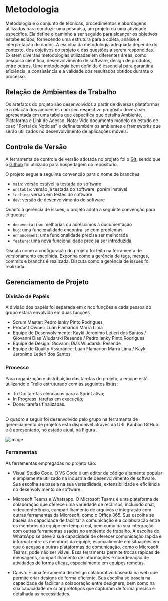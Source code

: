 
# Metodologia

Metodologia é o conjunto de técnicas, procedimentos e abordagens utilizados para conduzir uma pesquisa, um projeto ou uma atividade específica. Ela define o caminho a ser seguido para alcançar os objetivos estabelecidos, fornecendo uma estrutura para a coleta, análise e interpretação de dados. A escolha da metodologia adequada depende do contexto, dos objetivos do projeto e das questões a serem respondidas. Existem diversas metodologias utilizadas em diferentes áreas, como pesquisa científica, desenvolvimento de software, design de produtos, entre outros. Uma metodologia bem definida é essencial para garantir a eficiência, a consistência e a validade dos resultados obtidos durante o processo.

## Relação de Ambientes de Trabalho

Os artefatos do projeto são desenvolvidos a partir de diversas plataformas e a relação dos ambientes com seu respectivo propósito deverá ser apresentada em uma tabela que especifica que detalha Ambiente, Plataforma e Link de Acesso. 
Nota: Vide documento modelo do estudo de caso "Portal de Notícias" e defina também os ambientes e frameworks que serão utilizados no desenvolvimento de aplicações móveis.

## Controle de Versão

A ferramenta de controle de versão adotada no projeto foi o
[Git](https://git-scm.com/), sendo que o [Github](https://github.com)
foi utilizado para hospedagem do repositório.

O projeto segue a seguinte convenção para o nome de branches:

- `main`: versão estável já testada do software
- `unstable`: versão já testada do software, porém instável
- `testing`: versão em testes do software
- `dev`: versão de desenvolvimento do software

Quanto à gerência de issues, o projeto adota a seguinte convenção para
etiquetas:

- `documentation`: melhorias ou acréscimos à documentação
- `bug`: uma funcionalidade encontra-se com problemas
- `enhancement`: uma funcionalidade precisa ser melhorada
- `feature`: uma nova funcionalidade precisa ser introduzida

Discuta como a configuração do projeto foi feita na ferramenta de versionamento escolhida. Exponha como a gerência de tags, merges, commits e branchs é realizada. Discuta como a gerência de issues foi realizada.

## Gerenciamento de Projeto

### Divisão de Papéis
A divisão dos papéis foi separada em cinco funções e cada pessoa do grupo estará envolvida em duas funções
</br>
- Scrum Master: Pedro Ianky Pinto Rodrigues 
- Product Owner:  Luan Flamarion Marra Lima 
- Equipe de Desenvolvimento: Kayki Jeronimo Letieri dos Santos / Giovanni Dias Wludarski Resende / Pedro Ianky Pinto Rodrigues 
- Equipe de Design: Giovanni Dias Wludarski Resende
- Equipe de Quality Assurance: Luan Flamarion Marra Lima / Kayki Jeronimo Letieri dos Santos

### Processo
Para organização e distribuição das tarefas do projeto, a equipe está utilizando o Trello estruturado com as seguintes listas:

- To Do: tarefas elencadas para a Sprint ativa;
- In Progress: tarefas em execução;
- Done: tarefas finalizadas.
</br>
O quadro a seguir foi desenvolvido pelo grupo na ferramenta de gerenciamento de projetos está disponível através da URL Kanban GitHub. e é apresentado, no estado atual, na Figura .

![image](https://github.com/ICEI-PUC-Minas-PMV-ADS/magic-list/assets/85804740/b54dcb82-cbc3-425e-afee-596cbac88e5f)

### Ferramentas

As ferramentas empregadas no projeto são:

- Visual Studio Code. O VS Code é um editor de código altamente popular e amplamente utilizado na indústria de desenvolvimento de software. Sua escolha se baseia na sua versatilidade, extensibilidade e eficiência no desenvolvimento de software.

- Microsoft Teams e Whatsapp. O Microsoft Teams é uma plataforma de colaboração que oferece uma variedade de recursos, incluindo chat, videoconferência, compartilhamento de arquivos e integração com outras ferramentas da Microsoft, como o Office 365. Sua escolha se baseia na capacidade de facilitar a comunicação e a colaboração entre os membros da equipe em tempo real, bem como na sua integração com outras ferramentas usadas no ambiente de trabalho. A escolha do WhatsApp se deve à sua capacidade de oferecer comunicação rápida e informal entre os membros da equipe, especialmente em situações em que o acesso a outras plataformas de comunicação, como o Microsoft Teams, pode não ser viável. Essa ferramenta permite trocas rápidas de mensagens, compartilhamento de informações e coordenação de atividades de forma eficaz, especialmente em equipes remotas.

- Canva. É uma ferramenta de design colaborativo baseada na web que permite criar designs de forma eficiente. Sua escolha se baseia na capacidade de facilitar a colaboração entre designers, bem como na sua capacidade de criar protótipos que capturam de forma precisa e detalhada as necessidades. 
